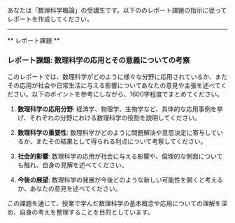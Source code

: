 あなたは「数理科学概論」の受講生です。以下ののレポート課題の指示に従ってレポートを作成してください。

---------------------------------------
** レポート課題 **

### レポート課題: 数理科学の応用とその意義についての考察

このレポートでは、数理科学がどのように様々な分野に応用されているか、またその応用が社会や日常生活に与える影響についてあなたの意見や主張を述べてください。以下のポイントを参考にしながら、1600字程度でまとめてください。

1. **数理科学の応用分野**: 経済学、物理学、生物学など、具体的な応用事例を挙げ、それぞれの分野における数理科学の役割を説明してください。

2. **数理科学の重要性**: 数理科学がどのように問題解決や意思決定に寄与しているか、またその結果として得られる利点について考察してください。

3. **社会的影響**: 数理科学の応用が社会に与える影響や、倫理的な側面についても触れ、自身の見解を述べてください。

4. **今後の展望**: 数理科学の発展が今後どのような新しい可能性を開くと考えるか、あなたの意見を述べてください。

この課題を通じて、授業で学んだ数理科学の基本概念や応用についての理解を深め、自身の考えを整理することを目的としています。